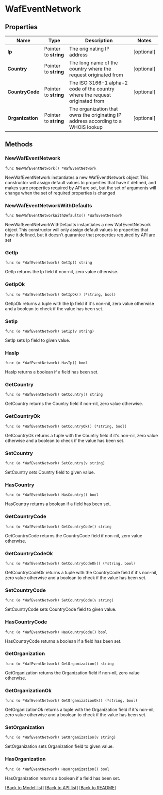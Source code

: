 # WafEventNetwork

## Properties

Name | Type | Description | Notes
------------ | ------------- | ------------- | -------------
**Ip** | Pointer to **string** | The originating IP address | [optional] 
**Country** | Pointer to **string** | The long name of the country where the request originated from | [optional] 
**CountryCode** | Pointer to **string** | The ISO 3166-1 alpha-2 code of the country where the request originated from | [optional] 
**Organization** | Pointer to **string** | The organization that owns the originating IP address according to a WHOIS lookup | [optional] 

## Methods

### NewWafEventNetwork

`func NewWafEventNetwork() *WafEventNetwork`

NewWafEventNetwork instantiates a new WafEventNetwork object
This constructor will assign default values to properties that have it defined,
and makes sure properties required by API are set, but the set of arguments
will change when the set of required properties is changed

### NewWafEventNetworkWithDefaults

`func NewWafEventNetworkWithDefaults() *WafEventNetwork`

NewWafEventNetworkWithDefaults instantiates a new WafEventNetwork object
This constructor will only assign default values to properties that have it defined,
but it doesn't guarantee that properties required by API are set

### GetIp

`func (o *WafEventNetwork) GetIp() string`

GetIp returns the Ip field if non-nil, zero value otherwise.

### GetIpOk

`func (o *WafEventNetwork) GetIpOk() (*string, bool)`

GetIpOk returns a tuple with the Ip field if it's non-nil, zero value otherwise
and a boolean to check if the value has been set.

### SetIp

`func (o *WafEventNetwork) SetIp(v string)`

SetIp sets Ip field to given value.

### HasIp

`func (o *WafEventNetwork) HasIp() bool`

HasIp returns a boolean if a field has been set.

### GetCountry

`func (o *WafEventNetwork) GetCountry() string`

GetCountry returns the Country field if non-nil, zero value otherwise.

### GetCountryOk

`func (o *WafEventNetwork) GetCountryOk() (*string, bool)`

GetCountryOk returns a tuple with the Country field if it's non-nil, zero value otherwise
and a boolean to check if the value has been set.

### SetCountry

`func (o *WafEventNetwork) SetCountry(v string)`

SetCountry sets Country field to given value.

### HasCountry

`func (o *WafEventNetwork) HasCountry() bool`

HasCountry returns a boolean if a field has been set.

### GetCountryCode

`func (o *WafEventNetwork) GetCountryCode() string`

GetCountryCode returns the CountryCode field if non-nil, zero value otherwise.

### GetCountryCodeOk

`func (o *WafEventNetwork) GetCountryCodeOk() (*string, bool)`

GetCountryCodeOk returns a tuple with the CountryCode field if it's non-nil, zero value otherwise
and a boolean to check if the value has been set.

### SetCountryCode

`func (o *WafEventNetwork) SetCountryCode(v string)`

SetCountryCode sets CountryCode field to given value.

### HasCountryCode

`func (o *WafEventNetwork) HasCountryCode() bool`

HasCountryCode returns a boolean if a field has been set.

### GetOrganization

`func (o *WafEventNetwork) GetOrganization() string`

GetOrganization returns the Organization field if non-nil, zero value otherwise.

### GetOrganizationOk

`func (o *WafEventNetwork) GetOrganizationOk() (*string, bool)`

GetOrganizationOk returns a tuple with the Organization field if it's non-nil, zero value otherwise
and a boolean to check if the value has been set.

### SetOrganization

`func (o *WafEventNetwork) SetOrganization(v string)`

SetOrganization sets Organization field to given value.

### HasOrganization

`func (o *WafEventNetwork) HasOrganization() bool`

HasOrganization returns a boolean if a field has been set.


[[Back to Model list]](../README.md#documentation-for-models) [[Back to API list]](../README.md#documentation-for-api-endpoints) [[Back to README]](../README.md)


